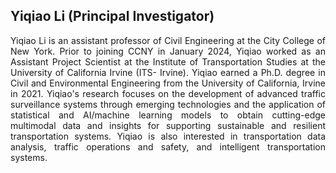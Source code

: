 ## Yiqiao Li (Principal Investigator)
<p style='text-align: justify;'>
Yiqiao Li is an assistant professor of Civil Engineering at the City College of New York. Prior to joining CCNY in January 2024, Yiqiao worked as an Assistant Project Scientist at the Institute of Transportation Studies at the University of California Irvine (ITS- Irvine). Yiqiao earned a Ph.D. degree in Civil and Environmental Engineering from the University of California, Irvine in 2021. Yiqiao's research focuses on the development of advanced traffic surveillance systems through emerging technologies and the application of statistical and AI/machine learning models to obtain cutting-edge multimodal data and insights for supporting sustainable and resilient transportation systems. Yiqiao is also interested in transportation data analysis, traffic operations and safety, and intelligent transportation systems. 
</p>

